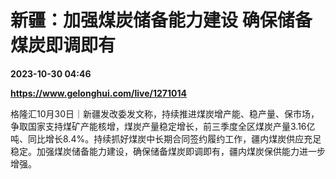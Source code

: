 # 新疆：加强煤炭储备能力建设 确保储备煤炭即调即有

**2023-10-30 04:46**

**https://www.gelonghui.com/live/1271014**

格隆汇10月30日｜新疆发改委发文称，持续推进煤炭增产能、稳产量、保市场，争取国家支持煤矿产能核增，煤炭产量稳定增长，前三季度全区煤炭产量3.16亿吨、同比增长8.4%。持续抓好煤炭中长期合同签约履约工作，疆内煤炭供应充足稳定。加强煤炭储备能力建设，确保储备煤炭即调即有，疆内煤炭保供能力进一步增强。